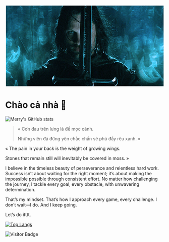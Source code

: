 <p align="center"><img src="aragorn.GIF"></p>

# Chào cả nhà :leaves:
![Merry's GitHub stats](https://github-readme-stats.vercel.app/api?username=Meriadoc-gitgit&show_icons=true&theme=transparent)


>« Cơn đau trên lưng là để mọc cánh.
>
>Những viên đá đứng yên chắc chắn sẽ phủ đầy rêu xanh. »

« The pain in your back is the weight of growing wings. 

Stones that remain still will inevitably be covered in moss. »

I believe in the timeless beauty of perseverance and relentless hard work. Success isn’t about waiting for the right moment; it’s about making the impossible possible through consistent effort. No matter how challenging the journey, I tackle every goal, every obstacle, with unwavering determination.

That’s my mindset. That’s how I approach every game, every challenge. I don’t wait—I do. And I keep going.

Let’s do itttt.

[![Top Langs](https://github-readme-stats.vercel.app/api/top-langs/?username=Meriadoc-gitgit&langs_count=8&layout=compact&hide=jupyter%20notebook,html&theme=transparent)](https://github.com/anuraghazra/github-readme-stats)

![Visitor Badge](https://api.visitorbadge.io/api/visitors?path=https%3A%2F%2Fgithub.com%2FMeriadoc-gitgit%2FMeriadoc-gitgit&countColor=%230000FF&style=flat-square)

